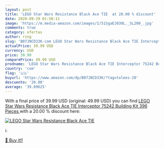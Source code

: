 ```yaml
---
layout: post
title: 'LEGO Star Wars Resistance Black Ace TIE  at 20.00 % discount'
date: 2020-09-29 01:58:11
image: 'https://m.media-amazon.com/images/I/51SgaEJ030L._SL200_.jpg'
comments: true
category: ofertas
author: ring
slug: 'B07JNCD33K-com LEGO Star Wars Resistance Black Ace TIE Interceptor 75242 Building Kit  396 Pieces '
actualPrice: 39.99 USD
currency: USD
price: 39.99
comparePrice: 49.99 USD
prodname: 'LEGO Star Wars Resistance Black Ace TIE Interceptor 75242 Building Kit  396 Pieces '
country: 'com'
flag: '🇺🇸'
buyurl: 'https://www.amazon.com/dp/B07JNCD33K/?tag=tolees-20'
descuento: '20.00'
average: '39.89625'
---
```


With a final price of 39.99 USD (original: 49.99 USD) you can find [LEGO Star Wars Resistance Black Ace TIE Interceptor 75242 Building Kit  396 Pieces ](https://www.amazon.com/dp/B07JNCD33K/?tag=tolees-20) with a  20.00 % discount here:

[![LEGO Star Wars Resistance Black Ace TIE ](https://m.media-amazon.com/images/I/51SgaEJ030L._SL200_.jpg)](https://www.amazon.com/dp/B07JNCD33K/?tag=tolees-20)

ℹ️:


[🛒 Buy it!!](https://www.amazon.com/dp/B07JNCD33K/?tag=tolees-20)
